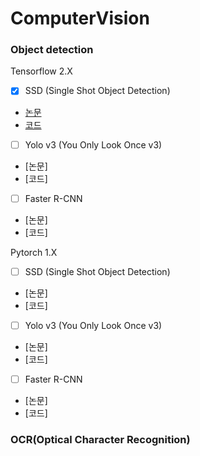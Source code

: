 # ComputerVision


### Object detection

Tensorflow 2.X

* [x] SSD (Single Shot Object Detection)
- [논문](https://arxiv.org/pdf/1512.02325.pdf)
- [코드](https://github.com/GreenD93/ssd-tf2)

* [ ] Yolo v3 (You Only Look Once v3)
- [논문]
- [코드]

* [ ] Faster R-CNN 
- [논문]
- [코드]

Pytorch 1.X

* [ ] SSD (Single Shot Object Detection)
- [논문]
- [코드]

* [ ] Yolo v3 (You Only Look Once v3)
- [논문]
- [코드]

* [ ] Faster R-CNN 
- [논문]
- [코드]

### OCR(Optical Character Recognition)
